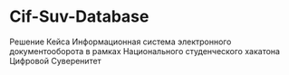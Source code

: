 # Cif-Suv-Database

Решение Кейса Информационная система электронного документооборота в рамках Национального студенческого хакатона Цифровой Суверенитет